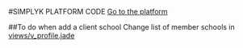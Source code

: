 #SIMPLYK PLATFORM CODE
[Go to the platform](simplyk.io)

##To do when add a client school
Change list of member schools in [views/v_profile.jade](https://github.com/ThibautJ/simplyk/blob/master/views/v_profile.jade)
